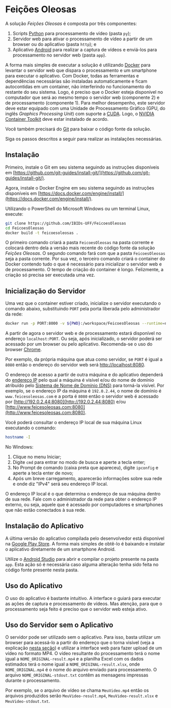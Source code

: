 # Feições Oleosas

A solução *Feições Oleosas* é composta por três componentes:

1. Scripts [Python](https://www.python.org/) para processamento de vídeo (pasta `py`);
2. Servidor web para ativar o processamento de vídeo a partir de um browser ou do aplicativo (pasta `http`); e
3. Aplicativo [Android](https://www.android.com/) para realizar a captura de vídeos e enviá-los para processamento no servidor web (pasta `app`).

A forma mais simples de executar a solução é utilizando [Docker](https://www.docker.com/) para levantar o servidor web que dispara o processamento e um smartphone para executar o aplicativo. Com Docker, todas as ferramentas e dependências necessárias são instaladas automaticamente e ficam autocontidas em um container, não interferindo no funcionamento do restante do seu sistema. Logo, é preciso que o Docker esteja disponível no computador que será ao mesmo tempo o servidor web (componente 2) e de processamento (componente 1). Para melhor desempenho, este servidor deve estar equipado com uma Unidade de Processamento Gráfico (GPU, do inglês *Graphics Processing Unit*) com suporte a [CUDA](https://developer.nvidia.com/cuda-gpus). Logo, o [NVIDIA Container Toolkit](https://docs.nvidia.com/datacenter/cloud-native/container-toolkit/install-guide.html) deve estar instalado de acordo.

Você também precisará do [Git](https://git-scm.com/) para baixar o código fonte da solução.

Siga os passos descritos a seguir para realizar as instalações necessárias.

## Instalação

Primeiro, instale o Git em seu sistema seguindo as instruções disponíveis em [https://github.com/git-guides/install-git/](https://github.com/git-guides/install-git/). 

Agora, instale o Docker Engine em seu sistema seguindo as instruções disponíveis em [https://docs.docker.com/engine/install/](https://docs.docker.com/engine/install/).

Utilizando o PowerShell do Microsoft Windows ou um terminal Linux, execute:

```bash
git clone https://github.com/IBIDs-UFF/FeicoesOleosas
cd FeicoesOleosas
docker build -t feicoesoleosas .
```

O primeiro comando criará a pasta `FeicoesOleosas` na pasta corrente e colocará dentro dela a versão mais recente do código fonte da solução *Feições Oleosas*. O segundo comando fará com que a pasta `FeicoesOleosas` seja a pasta corrente. Por sua vez, o terceiro comando criará o container do Docker contendo tudo o que é necessário para inicializar o servidor web e de processamento. O tempo de criação do container é longo. Felizmente, a criação só precisa ser executada uma vez.

## Inicialização do Servidor

Uma vez que o container estiver criado, inicialize o servidor executando o comando abaixo, substituindo `PORT` pela porta liberada pelo administrador da rede:

```bash
docker run -p PORT:8000 -v ${PWD}:/workspace/FeicoesOleosas --runtime=nvidia --rm --ipc=host --ulimit memlock=-1 --ulimit stack=67108864 feicoesoleosas python /workspace/FeicoesOleosas/http/server.py --address 0.0.0.0 --port 8000
```

A partir de agora o servidor web e de processamento estará disponível no endereço `localhost:PORT`. Ou seja, após inicializado, o servidor poderá ser acessado por um browser ou pelo aplicativo. Recomenda-se o uso do browser [Chrome](https://www.google.com/chrome/).

Por exemplo, da própria máquina que atua como servidor, se `PORT` é igual a `8080` então o endereço do servidor web será [http://localhost:8080](http://localhost:8080).

O endereço de acesso a partir de outra máquina e do aplicativo dependerá do [endereço IP](https://en.wikipedia.org/wiki/IP_address) pelo qual a máquina é visível e/ou do nome de domínio atribuído pelo [Sistema de Nome de Domínio (DNS)](https://en.wikipedia.org/wiki/Domain_Name_System) para torná-la visível. Por exemplo, se o endereço IP da máquina é `192.0.2.44`, o nome de domínio é `www.feicesoleosas.com` e a porta é `8080` então o servidor web é acessado por [http://192.0.2.44:8080](http://192.0.2.44:8080) e/ou [http://www.feicesoleosas.com:8080](http://www.feicesoleosas.com:8080).

Você poderá consultar o endereço IP local de sua máquina Linux executando o comando:

```bash
hostname -I
```

No Windows:

1. Clique no menu Iniciar;
2. Digite `cmd` para entrar no modo de busca e aperte a tecla enter;
3. No Prompt de comando (caixa preta que apareceu), digite `ipconfig` e aperte a tecla enter de novo;
4. Após um breve carregamento, aparecerão informações sobre sua rede e onde diz "IPv4" será seu endereço IP local.

O endereço IP local é o que determina o endereço de sua máquina dentro de sua rede. Fale com o administrador da rede para obter o endereço IP externo, ou seja, aquele que é acessado por computadores e smartphones que não estão conectados à sua rede.

## Instalação do Aplicativo

A última versão do aplicativo compilada pelo desenvolvedor está disponível na [Google Play Store](https://play.google.com/store/apps/details?id=com.prograf.oilyfeatures). A forma mais simples de obtê-lo é baixando e instalar o aplicativo diretamente de um smartphone Android.

Utilize o [Android Studio](https://developer.android.com/studio/) para abrir e compilar o projeto presente na pasta `app`. Esta ação só é necessária caso alguma alteração tenha sido feita no código fonte presente nesta pasta.

## Uso do Aplicativo

O uso do aplicativo é bastante intuitivo. A interface o guiará para executar as ações de captura e processamento de vídeos. Mas atenção, para que o processamento seja feito é preciso que o servidor web esteja ativo.

## Uso do Servidor sem o Aplicativo

O servidor pode ser utilizado sem o aplicativo. Para isso, basta utilizar um browser para acessá-lo a partir do endereço que o torna visível (veja a explicação [nesta seção](#inicializacao-do-servidor)) e utilizar a interface web para fazer upload de um vídeo no formato MP4. O vídeo resultante do processamento terá o nome igual a `NOME_ORIGINAL-result.mp4` e a planilha Excel com os dados estimados terá o nome igual a `NOME_ORIGINAL-result.xlsx`, onde `NOME_ORIGINAL.mp4` é o nome do arquivo enviado para processamento. O arquivo `NOME_ORIGINAL-stdout.txt` contêm as mensagens impressas durante o processamento.

Por exemplo, se o arquivo de vídeo se chama `MeuVideo.mp4` então os arquivos produzidos serão `MeuVideo-result.mp4`, `MeuVideo-result.xlsx` e `MeuVideo-stdout.txt`.
